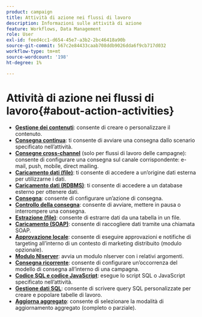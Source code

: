 ```yaml
---
product: campaign
title: Attività di azione nei flussi di lavoro
description: Informazioni sulle attività di azione
feature: Workflows, Data Management
role: User
exl-id: feed4cc1-d654-45e7-a3b2-2bc46418a90b
source-git-commit: 567c2e84433caab708ddb9026dda6f9cb717d032
workflow-type: tm+mt
source-wordcount: '198'
ht-degree: 1%

---
```


# Attività di azione nei flussi di lavoro{#about-action-activities}

* **[Gestione dei contenuti](content-management.md)**: consente di creare o personalizzare il contenuto.
* **[Consegna continua](continuous-delivery.md)**: ti consente di avviare una consegna dallo scenario specificato nell’attività.
* **[Consegne cross-channel](cross-channel-deliveries.md)** (solo per flussi di lavoro delle campagne): consente di configurare una consegna sul canale corrispondente: e-mail, push, mobile, direct mailing.
* **[Caricamento dati (file)](data-loading--rdbms-.md)**: ti consente di accedere a un’origine dati esterna per utilizzarne i dati.
* **[Caricamento dati (RDBMS)](data-loading--rdbms-.md)**: ti consente di accedere a un database esterno per ottenere dati.
* **[Consegna](delivery.md)**: consente di configurare un’azione di consegna.
* **[Controllo della consegna](delivery-control.md)**: consente di avviare, mettere in pausa o interrompere una consegna.
* **[Estrazione (file)](extraction--file-.md)**: consente di estrarre dati da una tabella in un file.
* **[Caricamento (SOAP)](loading-soap.md)**: consente di raccogliere dati tramite una chiamata SOAP.
* **[Approvazione locale](local-approval.md)**: consente di eseguire approvazioni e notifiche di targeting all’interno di un contesto di marketing distribuito (modulo opzionale).
* **[Modulo Nlserver](nlserver-module.md)**: avvia un modulo nlserver con i relativi argomenti.
* **[Consegna ricorrente](recurring-delivery.md)**: consente di configurare un’occorrenza del modello di consegna all’interno di una campagna.
* **[Codice SQL e codice JavaScript](sql-code-and-javascript-code.md)**: esegue lo script SQL o JavaScript specificato nell’attività.
* **[Gestione dati SQL](sql-data-management.md)**: consente di scrivere query SQL personalizzate per creare e popolare tabelle di lavoro.
* **[Aggiorna aggregato](update-aggregate.md)**: consente di selezionare la modalità di aggiornamento aggregato (completo o parziale).
